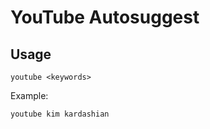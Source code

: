 YouTube Autosuggest
===================


Usage
-----

```
youtube <keywords>
```

Example:

```
youtube kim kardashian
```
